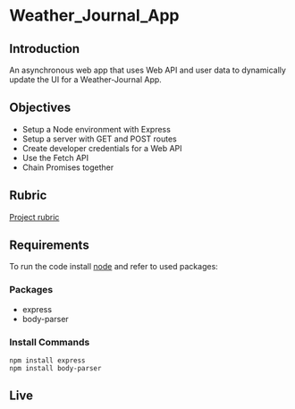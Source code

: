 ﻿# Weather_Journal_App

## Introduction
An asynchronous web app that uses Web API and user data to dynamically update the UI for a Weather-Journal App.

## Objectives

- Setup a Node environment with Express
- Setup a server with GET and POST routes
- Create developer credentials for a Web API
- Use the Fetch API
- Chain Promises together

## Rubric
[Project rubric](https://review.udacity.com/#!/rubrics/4671/view)

## Requirements
To run the code install [node](https://nodejs.org/en/download/) and refer to used packages:

### Packages
- express
- body-parser

### Install Commands
```
npm install express
npm install body-parser
```


## Live
